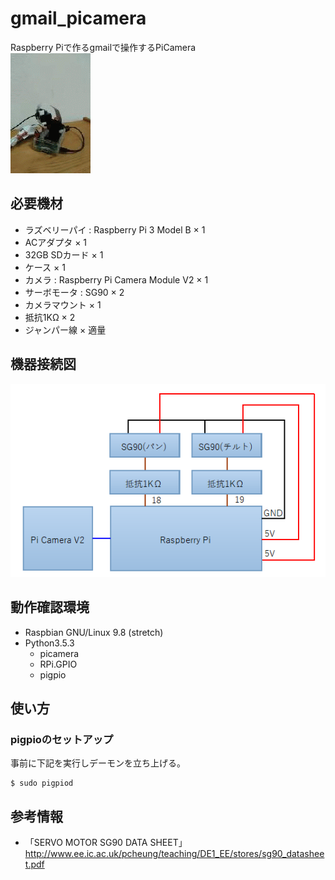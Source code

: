 # gmail_picamera
Raspberry Piで作るgmailで操作するPiCamera<br>
![動作例](https://github.com/y-tetsu/gmail_picamera/blob/master/image/circle2.gif)

## 必要機材
- ラズベリーパイ : Raspberry Pi 3 Model B    × 1
- ACアダプタ                                 × 1
- 32GB SDカード                              × 1
- ケース                                     × 1
- カメラ : Raspberry Pi Camera Module V2     × 1
- サーボモータ : SG90                        × 2
- カメラマウント                             × 1
- 抵抗1KΩ                                   × 2
- ジャンパー線                               × 適量

## 機器接続図
![接続図](https://github.com/y-tetsu/gmail_picamera/blob/master/image/connection.png)

## 動作確認環境
- Raspbian GNU/Linux 9.8 (stretch)
- Python3.5.3
    - picamera
    - RPi.GPIO
    - pigpio

## 使い方
### pigpioのセットアップ
事前に下記を実行しデーモンを立ち上げる。<br>
```
$ sudo pigpiod
```

## 参考情報
- 「SERVO MOTOR SG90 DATA SHEET」http://www.ee.ic.ac.uk/pcheung/teaching/DE1_EE/stores/sg90_datasheet.pdf
